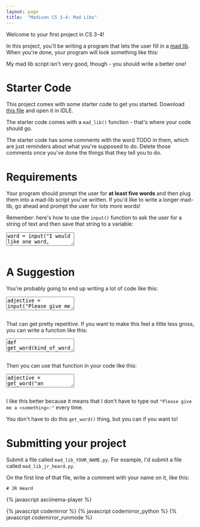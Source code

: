 ```yaml
---
layout: page
title:  "Madison CS 3-4: Mad Libs"
---
```


Welcome to your first project in CS 3-4!

In this project, you'll be writing a program that lets the user fill in a [mad lib](https://en.wikipedia.org/wiki/Mad_Libs#Format). When you're done, your program will look something like this:

<asciinema-player src="{{ site.baseurl }}/madlib.json" rows="10" cols="90" autoplay="true" loop="true"></asciinema-player>

My mad lib script isn't very good, though - you should write a better one!


Starter Code
============

This project comes with some starter code to get you started. Download [this file][starter-code] and open it in IDLE.

The starter code comes with a `mad_lib()` function - that's where your code should go.

The starter code has some comments with the word TODO in them, which are just reminders about what you're supposed to do. Delete those comments once you've done the things that they tell you to do.

Requirements
============

Your program should prompt the user for __at least five words__ and then plug them into a mad-lib script you've written. If you'd like to write a longer mad-lib, go ahead and prompt the user for lots more words!

Remember: here's how to use the `input()` function to ask the user for a string of text and then save that string to a variable:

<textarea class="hidden">
word = input("I would like one word, please: ")
</textarea>
<pre class="cm-s-friendship-bracelet"></pre>


A Suggestion
==========

You're probably going to end up writing a lot of code like this:

<textarea class="hidden">
adjective = input("Please give me an adjective: ")
noun = input("Please give me a noun: ")
animal = input("Please give me an animal: ")
</textarea>
<pre class="cm-s-friendship-bracelet"></pre>

That can get pretty repetitive. If you want to make this feel a little less gross, you can write a function like this:

<textarea class="hidden">
def get_word(kind_of_word):
    return input("Please give me " + kind_of_word + ":")
</textarea>
<pre class="cm-s-friendship-bracelet"></pre>

Then you can use that function in your code like this:

<textarea class="hidden">
adjective = get_word("an adjective")
noun = get_word("a noun")
animal = get_word("an animal")
</textarea>
<pre class="cm-s-friendship-bracelet"></pre>

I like this better because it means that I don't have to type out `"Please give me a <something>:"` every time.

You don't have to do this `get_word()` thing, but you can if you want to!

Submitting your project
=======================

Submit a file called `mad_lib_YOUR_NAME.py`. For example, I'd submit a file called `mad_lib_jr_heard.py`.

On the first line of that file, write a comment with your name on it, like this:

```
# JR Heard
```


[starter-code]: {{site.baseurl}}/python/mad_lib_starter_code.py

{% javascript asciinema-player %}


{% javascript codemirror %}
{% javascript codemirror_python %}
{% javascript codemirror_runmode %}
<script>
var textAreas = document.getElementsByTagName("textarea");
var pres = document.querySelectorAll("pre.cm-s-friendship-bracelet");

for (var i = 0; i < textAreas.length; i++) {
	CodeMirror.runMode(textAreas[i].value, "python", pres[i]);
}
</script>
